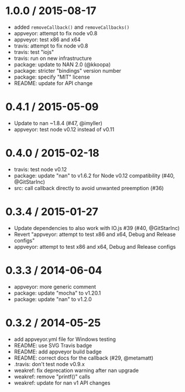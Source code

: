 
1.0.0 / 2015-08-17
==================

  * added `removeCallback()` and `removeCallbacks()`
  * appveyor: attempt to fix node v0.8
  * appveyor: test x86 and x64
  * travis: attempt to fix node v0.8
  * travis: test "iojs"
  * travis: run on new infrastructure
  * package: update to NAN 2.0 (@kkoopa)
  * package: stricter "bindings" version number
  * package: specify "MIT" license
  * README: update for API change

0.4.1 / 2015-05-09
==================

  * Update to nan ~1.8.4 (#47, @imyller)
  * appveyor: test node v0.12 instead of v0.11

0.4.0 / 2015-02-18
==================

  * travis: test node v0.12
  * package: update "nan" to v1.6.2 for Node v0.12 compatibility (#40, @GitStarInc)
  * src: call callback directly to avoid unwanted preemption (#36)

0.3.4 / 2015-01-27
==================

  * Update dependencies to also work with IO.js #39 (#40, @GitStarInc)
  * Revert "appveyor: attempt to test x86 and x64, Debug and Release configs"
  * appveyor: attempt to test x86 and x64, Debug and Release configs

0.3.3 / 2014-06-04
==================

  * appveyor: more generic comment
  * package: update "mocha" to v1.20.1
  * package: update "nan" to v1.2.0

0.3.2 / 2014-05-25
==================

  * add appveyor.yml file for Windows testing
  * README: use SVG Travis badge
  * README: add appveyor build badge
  * README: correct docs for the callback (#29, @metamatt)
  * .travis: don't test node v0.9.x
  * weakref: fix deprecation warning after nan upgrade
  * weakref: remove "printf()" calls
  * weakref: update for nan v1 API changes
